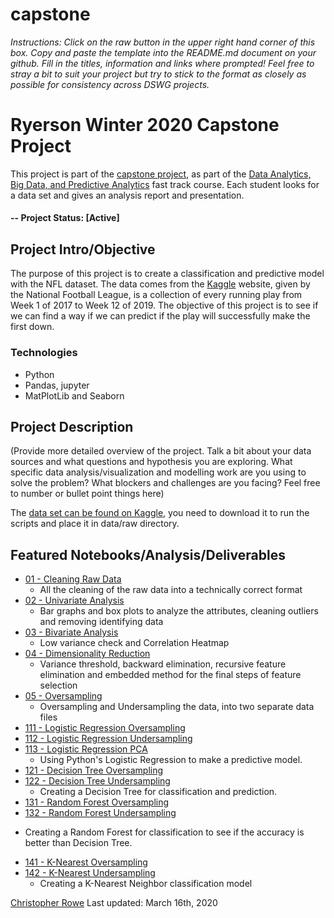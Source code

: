 # capstone
*Instructions: Click on the raw button in the upper right hand corner of this box.  Copy and paste the template into the README.md document on your github.  Fill in the titles, information and links where prompted! Feel free to stray a bit to suit your project but try to stick to the format as closely as possible for consistency across DSWG projects.*

# Ryerson Winter 2020 Capstone Project
This project is part of the [capstone project](https://continuing.ryerson.ca/search/publicCourseSearchDetails.do;jsessionid=1A27012141908DF0EBDA27F4216447CA?method=load&courseId=26431), as part of the [Data Analytics, Big Data, and Predictive Analytics](https://continuing.ryerson.ca/public/category/courseCategoryCertificateProfile.do?method=load&certificateId=171618) fast track course. Each student looks for a data set and gives an analysis report and presentation.

#### -- Project Status: [Active]

## Project Intro/Objective
The purpose of this project is to create a classification and predictive model with the NFL dataset. The data comes from the [Kaggle](https://www.kaggle.com/c/nfl-big-data-bowl-2020) website, given by the National Football League, is a collection of every running play from Week 1 of 2017 to Week 12 of 2019. The objective of this project is to see if we can find a way if  we can predict if the play will successfully make the first down.

### Technologies
* Python
* Pandas, jupyter
* MatPlotLib and Seaborn

## Project Description
(Provide more detailed overview of the project.  Talk a bit about your data sources and what questions and hypothesis you are exploring. What specific data analysis/visualization and modelling work are you using to solve the problem? What blockers and challenges are you facing?  Feel free to number or bullet point things here)


The [data set can be found on Kaggle](https://www.kaggle.com/c/nfl-big-data-bowl-2020), you need to download it to run the scripts and place it in data/raw directory.

## Featured Notebooks/Analysis/Deliverables
* [01 - Cleaning Raw Data](https://github.com/rowevscolumn/capstone/blob/master/notebooks.01%20-%20Cleaning%20Raw%20Data.ipynb)
  - All the cleaning of the raw data into a technically correct format
* [02 - Univariate Analysis](https://github.com/rowevscolumn/capstone/blob/master/notebooks.02%20-%20Univariate%20Analysis.ipynb)
  - Bar graphs and box plots to analyze the attributes, cleaning outliers and removing identifying data
* [03 - Bivariate Analysis](https://github.com/rowevscolumn/capstone/blob/master/notebooks.03%20-%20Bivariate%20Analysis.ipynb)
  - Low variance check and Correlation Heatmap
* [04 - Dimensionality Reduction](https://github.com/rowevscolumn/capstone/blob/master/notebooks.04%20-%20Dimensionalty%20Reduction.ipynb)
  - Variance threshold, backward elimination, recursive feature elimination and embedded method for the final steps of feature selection
* [05 - Oversampling](https://github.com/rowevscolumn/capstone/blob/master/notebooks.05%20-%20Oversampling.ipynb)
  - Oversampling and Undersampling the data, into two separate data files
* [111 - Logistic Regression Oversampling](https://github.com/rowevscolumn/capstone/blob/master/notebooks.111%20-%20Logistic%20Regression%20Oversampling.ipynb)
* [112 - Logistic Regression Undersampling](https://github.com/rowevscolumn/capstone/blob/master/notebooks.112%20-%20Logistic%20Regression%20Undersampling.ipynb)
* [113 - Logistic Regression PCA](https://github.com/rowevscolumn/capstone/blob/master/notebooks.113%20-%20Logistic%20Regression%20PCA.ipynb)
  - Using Python's Logistic Regression to make a predictive model.
* [121 - Decision Tree Oversampling](https://github.com/rowevscolumn/capstone/blob/master/notebooks.121%20-%20Decision%20Tree%20Oversampling.ipynb)
* [122 - Decision Tree Undersampling](https://github.com/rowevscolumn/capstone/blob/master/notebooks.122%20-%20Decision%20Tree%20Undersampling.ipynb)
  - Creating a Decision Tree for classification and prediction.
* [131 - Random Forest Oversampling](https://github.com/rowevscolumn/capstone/blob/master/notebooks.131%20-%20Random%20Forest%20Oversampling.ipynb)
* [132 - Random Forest Undersampling](https://github.com/rowevscolumn/capstone/blob/master/notebooks.132%20-%20Random%20Forest%20Undersampling.ipynb)
- Creating a Random Forest for classification to see if the accuracy is better than Decision Tree.
* [141 - K-Nearest Oversampling](https://github.com/rowevscolumn/capstone/blob/master/notebooks.141%20-%20K-Nearest%20Oversampling.ipynb)
* [142 - K-Nearest Undersampling](https://github.com/rowevscolumn/capstone/blob/master/notebooks.142%20-%20K-Nearest%20Undersampling.ipynb)
  - Creating a K-Nearest Neighbor classification model


[Christopher Rowe](https://github.com/rowevscolumn)
Last updated: March 16th, 2020
